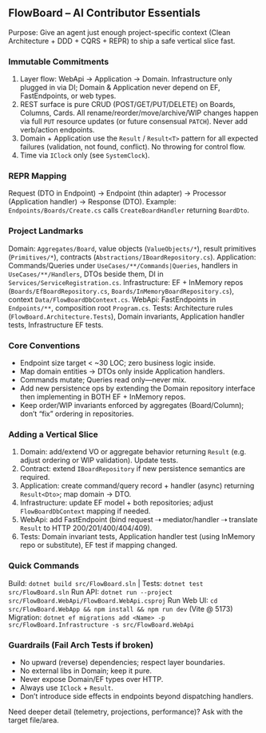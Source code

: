 ## FlowBoard – AI Contributor Essentials

Purpose: Give an agent just enough project-specific context (Clean Architecture + DDD + CQRS + REPR) to ship a safe vertical slice fast.

### Immutable Commitments

1. Layer flow: WebApi → Application → Domain. Infrastructure only plugged in via DI; Domain & Application never depend on EF, FastEndpoints, or web types.
2. REST surface is pure CRUD (POST/GET/PUT/DELETE) on Boards, Columns, Cards. All rename/reorder/move/archive/WIP changes happen via full `PUT` resource updates (or future consensual `PATCH`). Never add verb/action endpoints.
3. Domain + Application use the `Result` / `Result<T>` pattern for all expected failures (validation, not found, conflict). No throwing for control flow.
4. Time via `IClock` only (see `SystemClock`).

### REPR Mapping

Request (DTO in Endpoint) → Endpoint (thin adapter) → Processor (Application handler) → Response (DTO). Example: `Endpoints/Boards/Create.cs` calls `CreateBoardHandler` returning `BoardDto`.

### Project Landmarks

Domain: `Aggregates/Board`, value objects (`ValueObjects/*`), result primitives (`Primitives/*`), contracts (`Abstractions/IBoardRepository.cs`).
Application: Commands/Queries under `UseCases/**/Commands|Queries`, handlers in `UseCases/**/Handlers`, DTOs beside them, DI in `Services/ServiceRegistration.cs`.
Infrastructure: EF + InMemory repos (`Boards/EfBoardRepository.cs`, `Boards/InMemoryBoardRepository.cs`), context `Data/FlowBoardDbContext.cs`.
WebApi: FastEndpoints in `Endpoints/**`, composition root `Program.cs`.
Tests: Architecture rules (`FlowBoard.Architecture.Tests`), Domain invariants, Application handler tests, Infrastructure EF tests.

### Core Conventions

- Endpoint size target < ~30 LOC; zero business logic inside.
- Map domain entities → DTOs only inside Application handlers.
- Commands mutate; Queries read only—never mix.
- Add new persistence ops by extending the Domain repository interface then implementing in BOTH EF + InMemory repos.
- Keep order/WIP invariants enforced by aggregates (Board/Column); don’t “fix” ordering in repositories.

### Adding a Vertical Slice

1. Domain: add/extend VO or aggregate behavior returning `Result` (e.g. adjust ordering or WIP validation). Update tests.
2. Contract: extend `IBoardRepository` if new persistence semantics are required.
3. Application: create command/query record + handler (async) returning `Result<Dto>`; map domain → DTO.
4. Infrastructure: update EF model + both repositories; adjust `FlowBoardDbContext` mapping if needed.
5. WebApi: add FastEndpoint (bind request ⇢ mediator/handler ⇢ translate `Result` to HTTP 200/201/400/404/409).
6. Tests: Domain invariant tests, Application handler test (using InMemory repo or substitute), EF test if mapping changed.

### Quick Commands

Build: `dotnet build src/FlowBoard.sln` | Tests: `dotnet test src/FlowBoard.sln`
Run API: `dotnet run --project src/FlowBoard.WebApi/FlowBoard.WebApi.csproj`
Run Web UI: `cd src/FlowBoard.WebApp && npm install && npm run dev` (Vite @ 5173)
Migration: `dotnet ef migrations add <Name> -p src/FlowBoard.Infrastructure -s src/FlowBoard.WebApi`

### Guardrails (Fail Arch Tests if broken)

- No upward (reverse) dependencies; respect layer boundaries.
- No external libs in Domain; keep it pure.
- Never expose Domain/EF types over HTTP.
- Always use `IClock` + `Result`.
- Don’t introduce side effects in endpoints beyond dispatching handlers.

Need deeper detail (telemetry, projections, performance)? Ask with the target file/area.
